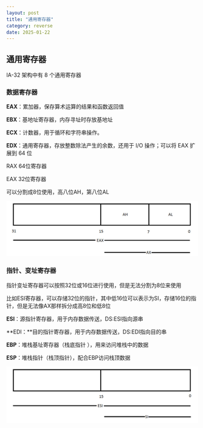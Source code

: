 ```yaml
---
layout: post
title: "通用寄存器"
category: reverse
date: 2025-01-22
---
```


## 通用寄存器

IA-32 架构中有 8 个通用寄存器

### 数据寄存器

**EAX**：累加器，保存算术运算的结果和函数返回值

**EBX**：基地址寄存器，内存寻址时存放基地址

**ECX**：计数器，用于循环和字符串操作。

**EDX**：通用寄存器，存放整数除法产生的余数，还用于 I/O 操作；可以将 EAX 扩展到 64 位

RAX 64位寄存器

EAX 32位寄存器

可以分割成8位使用，高八位AH，第八位AL

![1](/assets/images/通用寄存器/1.jpg)

### 指针、变址寄存器

指针变址寄存器可以按照32位或16位进行使用，但是无法分割为8位来使用

比如ESI寄存器，可以存储32位的指针，其中低16位可以表示为SI，存储16位的指针，但是无法像AX那样拆分成高8位和低8位



**ESI**：源指针寄存器，用于内存数据传送，DS:ESI指向源串

**EDI：**目的指针寄存器，用于内存数据传送，DS:EDI指向目的串

**EBP**：堆栈基址寄存器（栈底指针 ），用来访问堆栈中的数据

**ESP**：堆栈指针（栈顶指针），配合EBP访问栈顶数据



![1](/assets/images/通用寄存器/2.jpg)
